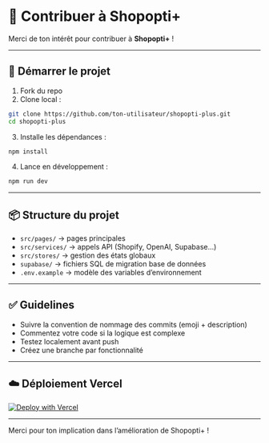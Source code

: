# 🤝 Contribuer à Shopopti+

Merci de ton intérêt pour contribuer à **Shopopti+** !

---

## 🚀 Démarrer le projet

1. Fork du repo
2. Clone local :
```bash
git clone https://github.com/ton-utilisateur/shopopti-plus.git
cd shopopti-plus
```

3. Installe les dépendances :
```bash
npm install
```

4. Lance en développement :
```bash
npm run dev
```

---

## 📦 Structure du projet

- `src/pages/` → pages principales
- `src/services/` → appels API (Shopify, OpenAI, Supabase…)
- `src/stores/` → gestion des états globaux
- `supabase/` → fichiers SQL de migration base de données
- `.env.example` → modèle des variables d’environnement

---

## ✅ Guidelines

- Suivre la convention de nommage des commits (emoji + description)
- Commentez votre code si la logique est complexe
- Testez localement avant push
- Créez une branche par fonctionnalité

---

## ☁️ Déploiement Vercel

[![Deploy with Vercel](https://vercel.com/button)](https://vercel.com/import/project?template=https://github.com/adil95400/shopopti-plus)

---

Merci pour ton implication dans l’amélioration de Shopopti+ !
